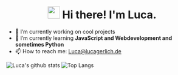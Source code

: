 <h1 align="center"><img src="https://github.com/blackcater/blackcater/raw/master/images/Hi.gif" height="32" /> Hi there! I'm Luca.</h1>

- 🔭 I’m currently working on cool projects
- 🌱 I’m currently learning **JavaScript and Webdevelopment and sometimes Python**
- 📫 How to reach me: Luca@lucagerlich.de

![Luca's github stats](https://github-readme-stats.vercel.app/api?username=LucaGerlich&show_icons=true&count_private=true&line_height=40)
![Top Langs](https://github-readme-stats.vercel.app/api/top-langs/?username=LucaGerlich&hide=html&line_height=40)

<!--
**LucaGerlich/LucaGerlich** is a ✨ _special_ ✨ repository because its `README.md` (this file) appears on your GitHub profile.

Here are some ideas to get you started:

- 🔭 I’m currently working on ...
- 🌱 I’m currently learning ...
- 👯 I’m looking to collaborate on ...
- 🤔 I’m looking for help with ...
- 💬 Ask me about ...
- 📫 How to reach me: ...
- 😄 Pronouns: ...
- ⚡ Fun fact: ...
-->
